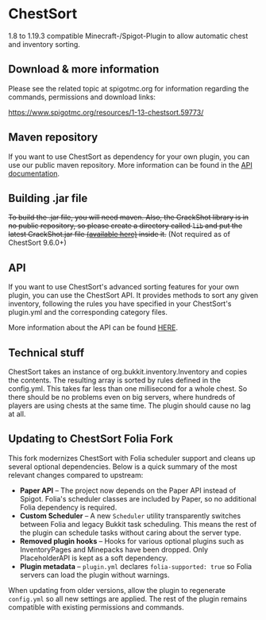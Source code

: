 # ChestSort

1.8 to 1.19.3 compatible Minecraft-/Spigot-Plugin to allow automatic chest and inventory sorting.

## Download & more information

Please see the related topic at spigotmc.org for information regarding the commands, permissions and download links:

https://www.spigotmc.org/resources/1-13-chestsort.59773/

## Maven repository

If you want to use ChestSort as dependency for your own plugin, you can use our public maven repository. More information can be found in the [API documentation](https://github.com/JEFF-Media-GbR/Spigot-ChestSort/blob/master/HOW_TO_USE_API.md).

## Building .jar file

~~To build the .jar file, you will need maven. Also, the CrackShot library is in no public repository, so please create a directory called `lib` and put the latest CrackShot.jar file [(available here)](https://www.spigotmc.org/resources/crackshot-guns.48301/) inside it.~~ (Not required as of ChestSort 9.6.0+)

## API

If you want to use ChestSort's advanced sorting features for your own plugin, you can use the ChestSort API. It provides methods to sort any given inventory, following the rules you have specified in your ChestSort's plugin.yml and the corresponding category files.

More information about the API can be found [HERE](https://github.com/JEFF-Media-GbR/Spigot-ChestSort/blob/master/HOW_TO_USE_API.md).

## Technical stuff

ChestSort takes an instance of org.bukkit.inventory.Inventory and copies the contents. The resulting array is sorted by rules defined in the config.yml. This takes far less than one millisecond for a whole chest. So there should be no problems even on big servers, where hundreds of players are using chests at the same time.
The plugin should cause no lag at all.

## Updating to ChestSort Folia Fork

This fork modernizes ChestSort with Folia scheduler support and cleans up
several optional dependencies. Below is a quick summary of the most relevant
changes compared to upstream:

* **Paper API** – The project now depends on the Paper API instead of Spigot.
  Folia's scheduler classes are included by Paper, so no additional Folia
  dependency is required.
* **Custom Scheduler** – A new `Scheduler` utility transparently switches
  between Folia and legacy Bukkit task scheduling.  This means the rest of the
  plugin can schedule tasks without caring about the server type.
* **Removed plugin hooks** – Hooks for various optional plugins such as
  InventoryPages and Minepacks have been dropped.  Only PlaceholderAPI is kept
  as a soft dependency.
* **Plugin metadata** – `plugin.yml` declares `folia-supported: true` so Folia
  servers can load the plugin without warnings.

When updating from older versions, allow the plugin to regenerate
`config.yml` so all new settings are applied. The rest of the plugin
remains compatible with existing permissions and commands.
